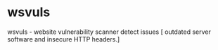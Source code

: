 # wsvuls
wsvuls - website vulnerability scanner detect issues [ outdated server software and insecure HTTP headers.]
